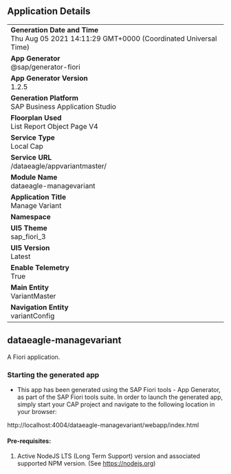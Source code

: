 ## Application Details
|               |
| ------------- |
|**Generation Date and Time**<br>Thu Aug 05 2021 14:11:29 GMT+0000 (Coordinated Universal Time)|
|**App Generator**<br>@sap/generator-fiori|
|**App Generator Version**<br>1.2.5|
|**Generation Platform**<br>SAP Business Application Studio|
|**Floorplan Used**<br>List Report Object Page V4|
|**Service Type**<br>Local Cap|
|**Service URL**<br>/dataeagle/appvariantmaster/
|**Module Name**<br>dataeagle-managevariant|
|**Application Title**<br>Manage Variant|
|**Namespace**<br>|
|**UI5 Theme**<br>sap_fiori_3|
|**UI5 Version**<br>Latest|
|**Enable Telemetry**<br>True|
|**Main Entity**<br>VariantMaster|
|**Navigation Entity**<br>variantConfig|

## dataeagle-managevariant

A Fiori application.

### Starting the generated app

-   This app has been generated using the SAP Fiori tools - App Generator, as part of the SAP Fiori tools suite.  In order to launch the generated app, simply start your CAP project and navigate to the following location in your browser:

http://localhost:4004/dataeagle-managevariant/webapp/index.html

#### Pre-requisites:

1. Active NodeJS LTS (Long Term Support) version and associated supported NPM version.  (See https://nodejs.org)



